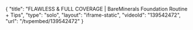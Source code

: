 {
    "title": "FLAWLESS & FULL COVERAGE | BareMinerals Foundation Routine + Tips",
    "type": "solo",
    "layout": "iframe-static",
    "videoId": "139542472",
    "url": "\/tvpembed\/139542472"
}